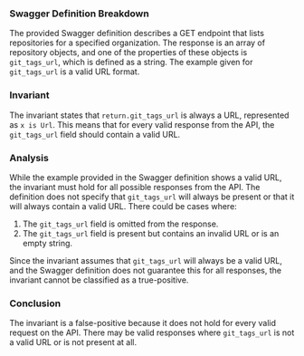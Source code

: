 ### Swagger Definition Breakdown
The provided Swagger definition describes a GET endpoint that lists repositories for a specified organization. The response is an array of repository objects, and one of the properties of these objects is `git_tags_url`, which is defined as a string. The example given for `git_tags_url` is a valid URL format.

### Invariant
The invariant states that `return.git_tags_url` is always a URL, represented as `x is Url`. This means that for every valid response from the API, the `git_tags_url` field should contain a valid URL.

### Analysis
While the example provided in the Swagger definition shows a valid URL, the invariant must hold for all possible responses from the API. The definition does not specify that `git_tags_url` will always be present or that it will always contain a valid URL. There could be cases where:
1. The `git_tags_url` field is omitted from the response.
2. The `git_tags_url` field is present but contains an invalid URL or is an empty string.

Since the invariant assumes that `git_tags_url` will always be a valid URL, and the Swagger definition does not guarantee this for all responses, the invariant cannot be classified as a true-positive.

### Conclusion
The invariant is a false-positive because it does not hold for every valid request on the API. There may be valid responses where `git_tags_url` is not a valid URL or is not present at all.
